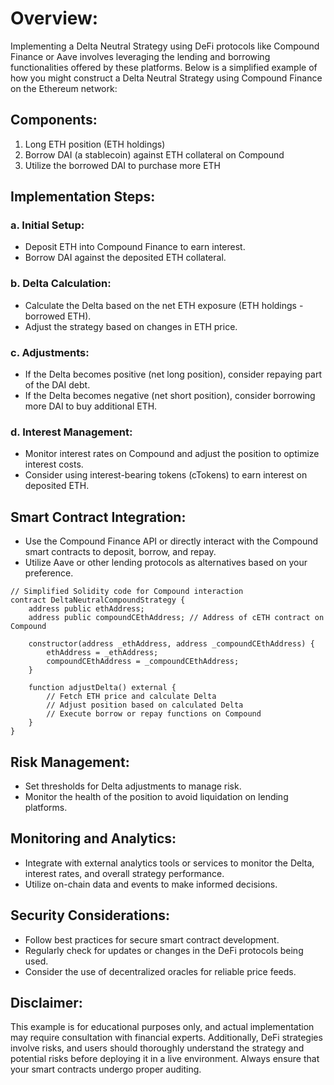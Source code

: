 # Overview:

Implementing a Delta Neutral Strategy using DeFi protocols like Compound Finance or Aave involves leveraging the lending and borrowing functionalities offered by these platforms. Below is a simplified example of how you might construct a Delta Neutral Strategy using Compound Finance on the Ethereum network:

## Components:

1. Long ETH position (ETH holdings)
2. Borrow DAI (a stablecoin) against ETH collateral on Compound
3. Utilize the borrowed DAI to purchase more ETH

## Implementation Steps:

### a. Initial Setup:
   - Deposit ETH into Compound Finance to earn interest.
   - Borrow DAI against the deposited ETH collateral.

### b. Delta Calculation:
   - Calculate the Delta based on the net ETH exposure (ETH holdings - borrowed ETH).
   - Adjust the strategy based on changes in ETH price.

### c. Adjustments:
   - If the Delta becomes positive (net long position), consider repaying part of the DAI debt.
   - If the Delta becomes negative (net short position), consider borrowing more DAI to buy additional ETH.

### d. Interest Management:
   - Monitor interest rates on Compound and adjust the position to optimize interest costs.
   - Consider using interest-bearing tokens (cTokens) to earn interest on deposited ETH.

## Smart Contract Integration:

- Use the Compound Finance API or directly interact with the Compound smart contracts to deposit, borrow, and repay.
- Utilize Aave or other lending protocols as alternatives based on your preference.

```solidity
// Simplified Solidity code for Compound interaction
contract DeltaNeutralCompoundStrategy {
    address public ethAddress;
    address public compoundCEthAddress; // Address of cETH contract on Compound

    constructor(address _ethAddress, address _compoundCEthAddress) {
        ethAddress = _ethAddress;
        compoundCEthAddress = _compoundCEthAddress;
    }

    function adjustDelta() external {
        // Fetch ETH price and calculate Delta
        // Adjust position based on calculated Delta
        // Execute borrow or repay functions on Compound
    }
}
```
## Risk Management:
- Set thresholds for Delta adjustments to manage risk.
- Monitor the health of the position to avoid liquidation on lending platforms.
## Monitoring and Analytics:
- Integrate with external analytics tools or services to monitor the Delta, interest rates, and overall strategy performance.
- Utilize on-chain data and events to make informed decisions.
## Security Considerations:
- Follow best practices for secure smart contract development.
- Regularly check for updates or changes in the DeFi protocols being used.
- Consider the use of decentralized oracles for reliable price feeds.
## Disclaimer:
This example is for educational purposes only, and actual implementation may require consultation with financial experts. Additionally, DeFi strategies involve risks, and users should thoroughly understand the strategy and potential risks before deploying it in a live environment. Always ensure that your smart contracts undergo proper auditing.






